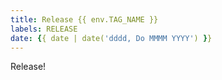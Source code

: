 ```yaml
---
title: Release {{ env.TAG_NAME }}
labels: RELEASE
date: {{ date | date('dddd, Do MMMM YYYY') }}
---
```

Release!
